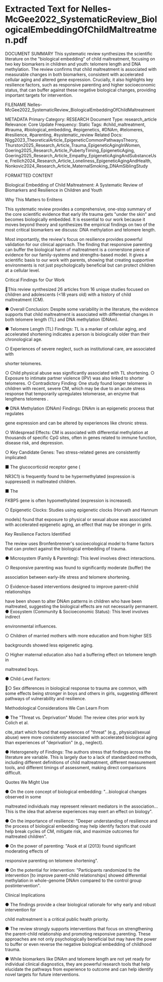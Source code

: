 # Extracted Text for Nelles-McGee2022_SystematicReview_BiologicalEmbeddingOfChildMaltreatmen.pdf

DOCUMENT SUMMARY This systematic review synthesizes the scientific literature on the 
"biological embedding" of child maltreatment, focusing on two key biomarkers in children and 
youth: telomere length and DNA methylation. The review confirms that child maltreatment is 
associated with measurable changes in both biomarkers, consistent with accelerated cellular 
aging and altered gene expression. Crucially, it also highlights key resilience factors, such as 
responsive parenting and higher socioeconomic status, that can buffer against these negative 
biological changes, providing important targets for intervention.

FILENAME Nelles-McGee2022_SystematicReview_BiologicalEmbeddingOfChildMaltreatment

METADATA Primary Category: RESEARCH Document Type: research_article Relevance: Core
Update Frequency: Static Tags: #child_maltreatment, #trauma, #biological_embedding, 
#epigenetics, #DNAm, #telomeres, #resilience, #parenting, #systematic_review Related Docs: 
Nigg2023_TheoreticalArticle_EpigeneticCommonPathwaysTheory, 
Thurston2025_Research_Article_Trauma_EpigeneticAgingInWomen, 
Goering2025_Research_Article_PubertyTiming_EpigeneticAging, 
Goering2025_Research_Article_Empathy_EpigeneticAgingAndSubstanceUse, 
Freilich2024_Research_Article_Loneliness_EpigeneticAgingAndHealth, 
Nonkovic2024_Research_Article_MaternalSmoking_DNAmSiblingStudy

FORMATTED CONTENT

Biological Embedding of Child 
Maltreatment: A Systematic Review of 
Biomarkers and Resilience in Children and
Youth

Why This Matters to Enlitens

This systematic review provides a comprehensive, one-stop summary of the core scientific 
evidence that early life trauma gets "under the skin" and becomes biologically embedded. It is 
essential to our work because it moves beyond theory and synthesizes the empirical findings on
two of the most critical biomarkers we discuss: DNA methylation and telomere length.

Most importantly, the review's focus on resilience provides powerful validation for our clinical 
approach. The finding that responsive parenting can buffer the biological harm of 
maltreatment is a cornerstone piece of evidence for our family-systems and strengths-based 
model. It gives a scientific basis to our work with parents, showing that creating supportive 
environments is not just psychologically beneficial but can protect children at a cellular level.

Critical Findings for Our Work

This review synthesized 26 articles from 16 unique studies focused on children and adolescents
(<18 years old) with a history of child maltreatment (CM).

● Overall Conclusion: Despite some variability in the literature, the evidence supports 
that child maltreatment is associated with differential changes in both telomere length 
(TL) and DNA methylation (DNAm).

● Telomere Length (TL) Findings: TL is a marker of cellular aging, and accelerated 
shortening indicates a person is biologically older than their chronological age.

○ Experiences of severe neglect, such as institutional care, are associated with 

shorter telomeres.

○ Child physical abuse was significantly associated with TL shortening.
○ Exposure to intimate partner violence (IPV) was also linked to shorter telomeres.
○ Contradictory Finding: One study found longer telomeres in children with 
recent, severe CM, which may be due to an acute stress response that 
temporarily upregulates telomerase, an enzyme that lengthens telomeres .

● DNA Methylation (DNAm) Findings: DNAm is an epigenetic process that regulates 

gene expression and can be altered by experiences like chronic stress.

○ Widespread Effects: CM is associated with differential methylation at thousands
of specific CpG sites, often in genes related to immune function, disease risk, 
and depression.

○ Key Candidate Genes: Two stress-related genes are consistently implicated:

■ The glucocorticoid receptor gene (

NR3C1) is frequently found to be hypermethylated (expression is 
suppressed) in maltreated children.

■ The

 FKBP5 gene is often hypomethylated (expression is increased).

○ Epigenetic Clocks: Studies using epigenetic clocks (Horvath and Hannum 

models) found that exposure to physical or sexual abuse was associated with 
accelerated epigenetic aging, an effect that may be stronger in girls.

Key Resilience Factors Identified

The review uses Bronfenbrenner's socioecological model to frame factors that can protect 
against the biological embedding of trauma.

● Microsystem (Family & Parenting): This level involves direct interactions.

○ Responsive parenting was found to significantly moderate (buffer) the 

association between early-life stress and telomere shortening.

○ Evidence-based interventions designed to improve parent-child relationships 

have been shown to alter DNAm patterns in children who have been maltreated, 
suggesting the biological effects are not necessarily permanent.
● Exosystem (Community & Socioeconomic Status): This level involves indirect 

environmental influences.

○ Children of married mothers with more education and from higher SES 

backgrounds showed less epigenetic aging.

○ Higher maternal education also had a buffering effect on telomere length in 

maltreated boys.

● Child-Level Factors:

○ Sex differences in biological response to trauma are common, with some effects 
being stronger in boys and others in girls, suggesting different pathways of 
vulnerability and resilience.

Methodological Considerations We Can Learn From

● The "Threat vs. Deprivation" Model: The review cites prior work by Colich et al. 

cite_start which found that experiences of "threat" (e.g., physical/sexual abuse) were 
more consistently associated with accelerated biological aging than experiences of 
"deprivation" (e.g., neglect).

● Heterogeneity of Findings: The authors stress that findings across the literature are 
variable. This is largely due to a lack of standardized methods, including different 
definitions of child maltreatment, different measurement tools, and different timings of 
assessment, making direct comparisons difficult.

Quotes We Might Use

● On the core concept of biological embedding: "...biological changes observed in some 

maltreated individuals may represent relevant mediators in the association... This is the 
idea that adverse experiences may exert an effect on biology".

● On the importance of resilience: "Deeper understanding of resilience and the process of 
biological embedding may help identify factors that could help break cycles of CM, 
mitigate risk, and maximize outcomes for maltreated children".

● On the power of parenting: "Asok et al (2013) found significant moderating effects of 

responsive parenting on telomere shortening".

● On the potential for intervention: "Participants randomized to the intervention [to improve
parent-child relationships] showed differential methylation in whole-genome DNAm 
compared to the control group postintervention".

Clinical Implications

● The findings provide a clear biological rationale for why early and robust intervention for 

child maltreatment is a critical public health priority.

● The review strongly supports interventions that focus on strengthening the parent-child 
relationship and promoting responsive parenting. These approaches are not only 
psychologically beneficial but may have the power to buffer or even reverse the negative
biological embedding of childhood trauma.

● While biomarkers like DNAm and telomere length are not yet ready for individual clinical 
diagnostics, they are powerful research tools that help elucidate the pathways from 
experience to outcome and can help identify novel targets for future interventions.

